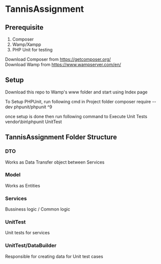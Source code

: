 # TannisAssignment

## Prerequisite
1. Composer
2. Wamp/Xampp
3. PHP Unit for testing

Download Composer from  https://getcomposer.org/  
Download Wamp from https://www.wampserver.com/en/

## Setup
Download this repo to Wamp's www folder and start using Index page

To Setup PHPUnit, run following cmd in Project folder
composer require --dev phpunit/phpunit ^9 

once setup is done then run following command to Execute Unit Tests
  vendor\bin\phpunit UnitTest




## TannisAssignment Folder Structure 

### DTO
  Works as Data Transfer object between Services

### Model
  Works as Entities
    
### Services
  Bussiness logic / Common logic  

### UnitTest
  Unit tests for services
  
### UnitTest/DataBuilder
  Responsible for creating data for Unit test cases  
